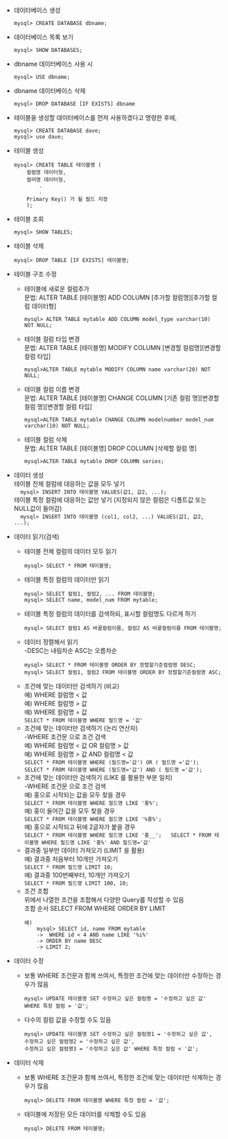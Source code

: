 
- 데이터베이스 생성  
	```
	mysql> CREATE DATABASE dbname;
	```   

- 데이터베이스 목록 보기  
	```
	mysql> SHOW DATABASES;
	```  

- dbname 데이터베이스 사용 시  
	```
	mysql> USE dbname;
	```  

- dbname 데이터베이스 삭제  
	```
	mysql> DROP DATABASE [IF EXISTS] dbname
	```  


- 테이블을 생성할 데이터베이스를 먼저 사용하겠다고 명령한 후에,  
	```
	mysql> CREATE DATABASE dave;  
	mysql> use dave;
	```   
- 테이블 생성  
	```
	mysql> CREATE TABLE 테이블명 (  
 		컬럼명 데이터형,  
		컬러명 데이터형,  
 			.  
			.  
 		Primary Key() 가 될 필드 지정  
		);
	```


- 테이블 조회  
	```
	mysql> SHOW TABLES;
	```  

- 테이블 삭제  
	```
	mysql> DROP TABLE [IF EXISTS] 테이블명;
	```  

- 테이블 구조 수정  
	- 테이블에 새로운 컬럼추가  
		문법: ALTER TABLE [테이블명] ADD COLUMN [추가할 컬럼명][추가할 컬럼 데이터형]   
		```
		mysql> ALTER TABLE mytable ADD COLUMN model_type varchar(10) NOT NULL;
		```  

	- 테이블 컬럼 타입 변경  
		문법: ALTER TABLE [테이블명] MODIFY COLUMN [변경할 컬럼명][변경할 컬럼 타입]  
		```
		mysql>ALTER TABLE mytable MODIFY COLUMN name varchar(20) NOT NULL;
		```   

	- 테이블 컬럼 이름 변경  
		문법: ALTER TABLE [테이블명] CHANGE COLUMN [기존 컬럼 명][변경할 컬럼 명][변경할 컬럼 타입]  
		```
		mysql>ALTER TABLE mytable CHANGE COLUMN modelnumber model_num varchar(10) NOT NULL;
		```  

	- 테이블 컬럼 삭제  
		문법: ALTER TABLE [테이블명] DROP COLUMN [삭제할 컬럼 명]  
		```
		mysql>ALTER TABLE mytable DROP COLUMN series;
		```  

- 데이터 생성  
	테이블 전체 컬럼에 대응하는 값을 모두 넣기  
		```  
		mysql> INSERT INTO 테이블명 VALUES(값1, 값2, ...);  
		```  
	테이블 특정 컬럼에 대응하는 값만 넣기 (지정되지 않은 컬럼은 디폴트값 또는 NULL값이 들어감)  
		```  
		mysql> INSERT INTO 테이블명 (col1, col2, ...) VALUES(값1, 값2, ...);  
		``` 

- 데이터 읽기(검색)  
	- 테이블 전체 컬럼의 데이터 모두 읽기  
		```
		mysql> SELECT * FROM 테이블명;
		```  
	- 테이블 특정 컬럼의 데이터만 읽기  
		```
		mysql> SELECT 컬럼1, 컬럼2, ... FROM 테이블명;  
		mysql> SELECT name, model_num FROM mytable;
		```  
	- 테이블 특정 컬럼의 데이터를 검색하되, 표시할 컬럼명도 다르게 하기  
		```
		mysql> SELECT 컬럼1 AS 바꿀컬럼이름, 컬럼2 AS 바꿀컬럼이름 FROM 테이블명;
		```  
	- 데이터 정렬해서 읽기  
	       -DESC는 내림차순 ASC는 오름차순  
		```
		mysql> SELECT * FROM 테이블명 ORDER BY 정렬할기준컬럼명 DESC;  
		mysql> SELECT 컬럼1, 컬럼2 FROM 테이블명 ORDER BY 정렬할기준컬럼명 ASC;
		```  
	- 조건에 맞는 데이터만 검색하기 (비교)  
		예) WHERE 컬럼명 < 값  
		예) WHERE 컬럼명 > 값  
		예) WHERE 컬럼명 = 값  
			```
			SELECT * FROM 테이블명 WHERE 필드명 = '값'
			```  
	- 조건에 맞는 데이터만 검색하기 (논리 연산자)  
                    -WHERE 조건문 으로 조건 검색  
		예) WHERE 컬럼명 < 값 OR 컬럼명 > 값  
		예) WHERE 컬럼명 > 값 AND 컬럼명 < 값  
			```
			SELECT * FROM 테이블명 WHERE (필드명='값') OR ( 필드명 ='값');     
			SELECT * FROM 테이블명 WHERE (필드명='값') AND ( 필드명 ='값');    
			```  
	- 조건에 맞는 데이터만 검색하기 (LIKE 를 활용한 부분 일치)  
   	       -WHERE 조건문 으로 조건 검색  
		예) 홍으로 시작되는 값을 모두 찾을 경우  
			```
			SELECT * FROM 테이블명 WHERE 필드명 LIKE '홍%';  
			```  
		예) 홍이 들어간 값을 모두 찾을 경우  
			```
			SELECT * FROM 테이블명 WHERE 필드명 LIKE '%홍%';  
			```  
		예) 홍으로 시작되고 뒤에 2글자가 붙을 경우  
			```
			SELECT * FROM 테이블명 WHERE 필드명 LIKE '홍__';  
			SELECT * FROM 테이블명 WHERE 필드명 LIKE '홍%' AND 필드명='값'  
			``` 
	- 결과중 일부만 데이터 가져오기 (LIMIT 을 활용)  
		예) 결과중 처음부터 10개만 가져오기  
			```
			SELECT * FROM 필드명 LIMIT 10;  
			```  
		예) 결과중 100번째부터, 10개만 가져오기  
			```
			SELECT * FROM 필드명 LIMIT 100, 10;  
			```  
	- 조건 조합  
		위에서 나열한 조건을 조합해서 다양한 Query를 작성할 수 있음  
		조합 순서 SELECT FROM WHERE ORDER BY LIMIT  
		```
		예)  
			mysql> SELECT id, name FROM mytable  
			->  WHERE id < 4 AND name LIKE '%i%'  
			-> ORDER BY name DESC
			-> LIMIT 2;
		```	

- 데이터 수정  
	- 보통 WHERE 조건문과 함께 쓰여서, 특정한 조건에 맞는 데이터만 수정하는 경우가 많음  
		```
		mysql> UPDATE 테이블명 SET 수정하고 싶은 컬럼명 = '수정하고 싶은 값' WHERE 특정 컬럼 = '값';
		```  
	- 다수의 컬럼 값을 수정할 수도 있음  
		```
		mysql> UPDATE 테이블명 SET 수정하고 싶은 컬럼명1 = '수정하고 싶은 값',       
		수정하고 싶은 컬럼명2 = '수정하고 싶은 값',     	
		수정하고 싶은 컬럼명3 = '수정하고 싶은 값' WHERE 특정 컬럼 < '값';
		```  

- 데이터 삭제  
	- 보통 WHERE 조건문과 함께 쓰여서, 특정한 조건에 맞는 데이터만 삭제하는 경우가 많음  
		```
		mysql> DELETE FROM 테이블명 WHERE 특정 컬럼 = '값';
		```  
	- 테이블에 저장된 모든 데이터를 삭제할 수도 있음  
		```
		mysql> DELETE FROM 테이블명;
		```  







